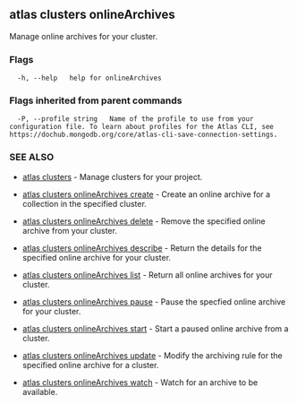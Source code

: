 ## atlas clusters onlineArchives

Manage online archives for your cluster.






### Flags

```
  -h, --help   help for onlineArchives

```


### Flags inherited from parent commands

```
  -P, --profile string   Name of the profile to use from your configuration file. To learn about profiles for the Atlas CLI, see https://dochub.mongodb.org/core/atlas-cli-save-connection-settings.

```

### SEE ALSO


* [atlas clusters](atlas_clusters.md)	- Manage clusters for your project.

* [atlas clusters onlineArchives create](atlas_clusters_onlineArchives_create.md)	- Create an online archive for a collection in the specified cluster.

* [atlas clusters onlineArchives delete](atlas_clusters_onlineArchives_delete.md)	- Remove the specified online archive from your cluster.

* [atlas clusters onlineArchives describe](atlas_clusters_onlineArchives_describe.md)	- Return the details for the specified online archive for your cluster.

* [atlas clusters onlineArchives list](atlas_clusters_onlineArchives_list.md)	- Return all online archives for your cluster.

* [atlas clusters onlineArchives pause](atlas_clusters_onlineArchives_pause.md)	- Pause the specfied online archive for your cluster.

* [atlas clusters onlineArchives start](atlas_clusters_onlineArchives_start.md)	- Start a paused online archive from a cluster.

* [atlas clusters onlineArchives update](atlas_clusters_onlineArchives_update.md)	- Modify the archiving rule for the specified online archive for a cluster.

* [atlas clusters onlineArchives watch](atlas_clusters_onlineArchives_watch.md)	- Watch for an archive to be available.



